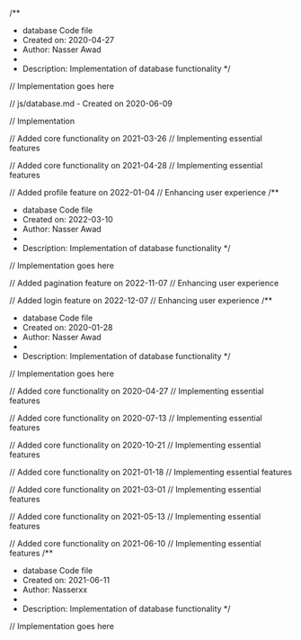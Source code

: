 /**
 * database Code file
 * Created on: 2020-04-27
 * Author: Nasser Awad
 *
 * Description: Implementation of database functionality
 */
 
// Implementation goes here

// js/database.md - Created on 2020-06-09

// Implementation

// Added core functionality on 2021-03-26
// Implementing essential features

// Added core functionality on 2021-04-28
// Implementing essential features

// Added profile feature on 2022-01-04
// Enhancing user experience
/**
 * database Code file
 * Created on: 2022-03-10
 * Author: Nasser Awad
 *
 * Description: Implementation of database functionality
 */
 
// Implementation goes here


// Added pagination feature on 2022-11-07
// Enhancing user experience

// Added login feature on 2022-12-07
// Enhancing user experience
/**
 * database Code file
 * Created on: 2020-01-28
 * Author: Nasser Awad
 *
 * Description: Implementation of database functionality
 */
 
// Implementation goes here


// Added core functionality on 2020-04-27
// Implementing essential features

// Added core functionality on 2020-07-13
// Implementing essential features

// Added core functionality on 2020-10-21
// Implementing essential features

// Added core functionality on 2021-01-18
// Implementing essential features

// Added core functionality on 2021-03-01
// Implementing essential features

// Added core functionality on 2021-05-13
// Implementing essential features

// Added core functionality on 2021-06-10
// Implementing essential features
/**
 * database Code file
 * Created on: 2021-06-11
 * Author: Nasserxx
 *
 * Description: Implementation of database functionality
 */
 
// Implementation goes here

